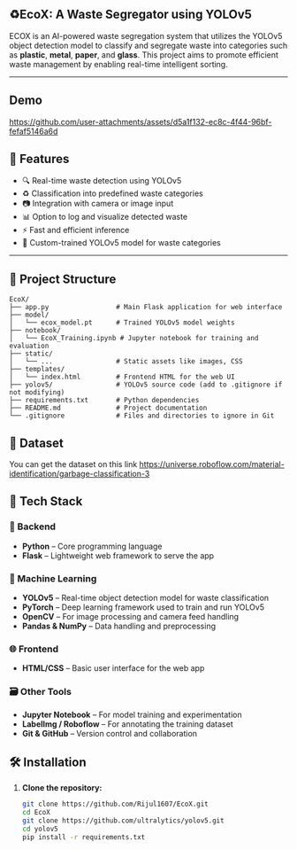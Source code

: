## ♻️EcoX: A Waste Segregator using YOLOv5

ECOX is an AI-powered waste segregation system that utilizes the YOLOv5 object detection model to classify and segregate waste into categories such as **plastic**, **metal**, **paper**, and **glass**. This project aims to promote efficient waste management by enabling real-time intelligent sorting.

---

## Demo 

https://github.com/user-attachments/assets/d5a1f132-ec8c-4f44-96bf-fefaf5146a6d

## 🚀 Features

- 🔍 Real-time waste detection using YOLOv5
- ♻️ Classification into predefined waste categories
- 📷 Integration with camera or image input
- 📊 Option to log and visualize detected waste
- ⚡ Fast and efficient inference
- 🧠 Custom-trained YOLOv5 model for waste categories

---

## 📂 Project Structure

```plaintext
EcoX/
├── app.py                 # Main Flask application for web interface
├── model/
│   └── ecox_model.pt      # Trained YOLOv5 model weights
├── notebook/
│   └── EcoX_Training.ipynb # Jupyter notebook for training and evaluation
├── static/
│   └── ...                # Static assets like images, CSS
├── templates/
│   └── index.html         # Frontend HTML for the web UI
├── yolov5/                # YOLOv5 source code (add to .gitignore if not modifying)
├── requirements.txt       # Python dependencies
├── README.md              # Project documentation
└── .gitignore             # Files and directories to ignore in Git

```

## 🧪 Dataset

You can get the dataset on this link https://universe.roboflow.com/material-identification/garbage-classification-3

## 🧰 Tech Stack

### 🔧 Backend
- **Python** – Core programming language
- **Flask** – Lightweight web framework to serve the app

### 🧠 Machine Learning
- **YOLOv5** – Real-time object detection model for waste classification
- **PyTorch** – Deep learning framework used to train and run YOLOv5
- **OpenCV** – For image processing and camera feed handling
- **Pandas & NumPy** – Data handling and preprocessing

### 🌐 Frontend
- **HTML/CSS** – Basic user interface for the web app


### 🗃️ Other Tools
- **Jupyter Notebook** – For model training and experimentation
- **LabelImg / Roboflow** – For annotating the training dataset
- **Git & GitHub** – Version control and collaboration

## 🛠️ Installation

1. **Clone the repository:**
   ```bash
   git clone https://github.com/Rijul1607/EcoX.git
   cd EcoX
   git clone https://github.com/ultralytics/yolov5.git
   cd yolov5
   pip install -r requirements.txt
   ```


